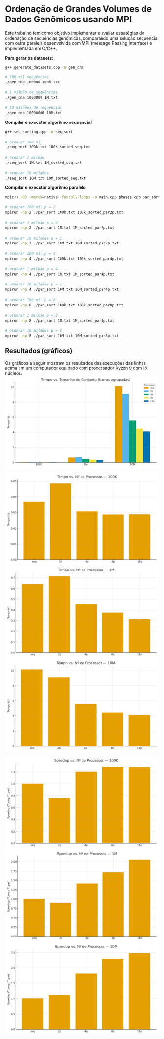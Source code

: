 # Ordenação de Grandes Volumes de Dados Genômicos usando MPI
Este trabalho tem como objetivo implementar e avaliar estratégias de ordenação de sequências genômicas, comparando uma solução sequencial com outra paralela desenvolvida com MPI (message Passing Interface) e implementada em C/C++.

**Para gerar os datasets:**  

```sh
g++ generate_datasets.cpp -o gen_dna
```
```sh
# 100 mil sequências
./gen_dna 100000 100k.txt
 
# 1 milhão de sequências
./gen_dna 1000000 1M.txt

# 10 milhões de sequências
./gen_dna 10000000 10M.txt
```
**Compilar e executar algoritmo sequencial**
```sh
g++ seq_sorting.cpp -o seq_sort

# ordenar 100 mil
./seq_sort 100k.txt 100k_sorted_seq.txt

# ordenar 1 milhão
./seq_sort 1M.txt 1M_sorted_seq.txt

# ordenar 10 milhões
./seq_sort 10M.txt 10M_sorted_seq.txt
```
**Compilar e executar algoritmo paralelo**
```sh
mpic++ -O3 -march=native -funroll-loops -o main.cpp phases.cpp par_sort

# ordenar 100 mil p = 2
mpirun -np 2 ./par_sort 100k.txt 100k_sorted_par2p.txt

# ordenar 1 milhão p = 2
mpirun -np 2 ./par_sort 1M.txt 1M_sorted_par2p.txt

# ordenar 10 milhões p = 2
mpirun -np 2 ./par_sort 10M.txt 10M_sorted_par2p.txt

# ordenar 100 mil p = 4
mpirun -np 4 ./par_sort 100k.txt 100k_sorted_par4p.txt

# ordenar 1 milhão p = 4
mpirun -np 4 ./par_sort 1M.txt 1M_sorted_par4p.txt

# ordenar 10 milhões p = 4
mpirun -np 4 ./par_sort 10M.txt 10M_sorted_par4p.txt

# ordenar 100 mil p = 8
mpirun -np 8 ./par_sort 100k.txt 100k_sorted_par8p.txt

# ordenar 1 milhão p = 8
mpirun -np 8 ./par_sort 1M.txt 1M_sorted_par8p.txt

# ordenar 10 milhões p = 8
mpirun -np 8 ./par_sort 10M.txt 10M_sorted_par8p.txt
```
## Resultados (gráficos)
Os gráficos a seguir mostram os resultados das execuções das linhas acima em um computador equipado com processador Ryzen 9 com 16 núcleos.
![Tempo vs. tamanho](figures/barras_tempo_vs_dataset.png)

![Tempo vs. nº de processos — 100K](figures/barras_tempo_vs_processos_100K.png)
![Tempo vs. nº de processos — 1M](figures/barras_tempo_vs_processos_1M.png)
![Tempo vs. nº de processos — 10M](figures/barras_tempo_vs_processos_10M.png)

![Speedup vs. nº de processos — 100K](figures/barras_speedup_vs_processos_100K.png)
![Speedup vs. nº de processos — 1M](figures/barras_speedup_vs_processos_1M.png)
![Speedup vs. nº de processos — 10M](figures/barras_speedup_vs_processos_10M.png)
